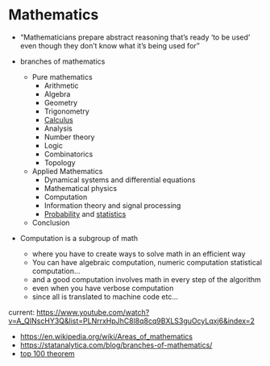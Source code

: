 # Mathematics
- “Mathematicians prepare abstract reasoning that’s ready ‘to be used’ even though they don’t know what it’s being used for”
- branches of mathematics
    - Pure mathematics
        - Arithmetic
        - Algebra
        - Geometry
        - Trigonometry
        - [Calculus](Calculus) 
        - Analysis 
        - Number theory
        - Logic
        - Combinatorics
        - Topology
    - Applied Mathematics
        - Dynamical systems and differential equations
        - Mathematical physics
        - Computation
        - Information theory and signal processing
        - [Probability](Probability) and [statistics](statistics)
    - Conclusion

- Computation is a subgroup of math
    - where you have to create ways to solve math in an efficient way
    - You can have algebraic computation, numeric computation statistical computation...
    - and a good computation involves math in every step of the algorithm 
    - even when you have verbose computation
    - since all is translated to machine code etc...


current: https://www.youtube.com/watch?v=A_QINscHY3Q&list=PLNrrxHpJhC8l8q8cq9BXLS3guOcyLqxj6&index=2
- https://en.wikipedia.org/wiki/Areas_of_mathematics
- https://statanalytica.com/blog/branches-of-mathematics/
- [top 100 theorem](http://pirate.shu.edu/~kahlnath/Top100.html)
